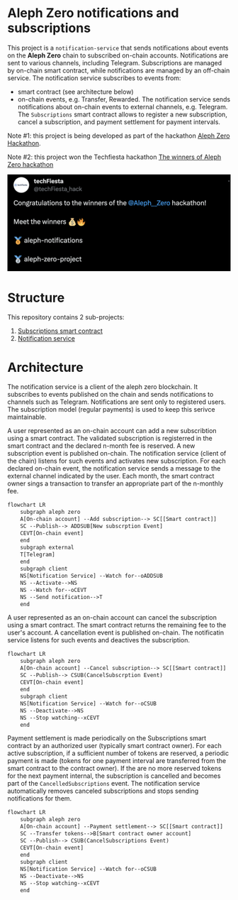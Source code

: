 Aleph Zero notifications and subscriptions
==========================================

This project is a `notification-service` that sends notifications about events on the **Aleph Zero** chain to subscribed on-chain accounts.
Notifications are sent to various channels, including Telegram.
Subscriptions are managed by on-chain smart contract, while notifications are managed by an off-chain service.
The notification service subscribes to events from:
* smart contract (see architecture below)
* on-chain events, e.g. Transfer, Rewarded.
The notification service sends notifications about on-chain events to external channels, e.g. Telegram.
The `Subscriptions` smart contract allows to register a new subscription, cancel a subscription, and payment settlement for payment intervals.

Note #1: this project is being developed as part of the hackathon [Aleph Zero Hackathon](https://techfiesta.dev/techfiestas/9/aleph-zero-hackathon).

Note #2: this project won the Techfiesta hackathon [The winners of Aleph Zero hackathon](https://twitter.com/techFiesta_hack/status/1740655723506479426)

![Techfiest Aleph Zero hackathon winners](./images/hackathon_announcement.png)

# Structure

This repository contains 2 sub-projects:

1. [Subscriptions smart contract](./contracts/subscriptions/README.md)
2. [Notification service](./notification-service/README.md)

# Architecture

The notification service is a client of the aleph zero blockchain. It subscribes to events published on the chain and sends notifications to channels such as Telegram.
Notifications are sent only to registered users. The subscription model (regular payments) is used to keep this serivce maintainable. 

A user represented as an on-chain account can add a new subscribtion using a smart contract. 
The validated subscription is registerred in the smart contract and the declared n-month fee is reserved.
A new subscription event is published on-chain. The notification service (client of the chain) listens for such events and activates new subscription.
For each declared on-chain event, the notification service sends a message to the external channel indicated by the user.
Each month, the smart contract owner sings a transaction to transfer an appropriate part of the n-monthly fee. 

```mermaid
flowchart LR
    subgraph aleph zero
    A[On-chain account] --Add subscription--> SC[[Smart contract]]
    SC --Publish--> ADDSUB[New subscrption Event]
    CEVT[On-chain event]
    end
    subgraph external
    T[Telegram]
    end
    subgraph client
    NS[Notification Service] --Watch for--oADDSUB
    NS --Activate-->NS
    NS --Watch for--oCEVT
    NS --Send notification-->T
    end
```

A user represented as an on-chain account can cancel the subscription using a smart contract.
The smart contract returns the remaining fee to the user's account.
A cancellation event is published on-chain. The notificatin service listens for such events and deactives the subscription.

```mermaid
flowchart LR
    subgraph aleph zero
    A[On-chain account] --Cancel subscription--> SC[[Smart contract]]
    SC --Publish--> CSUB(CancelSubscrption Event)
    CEVT[On-chain event]
    end
    subgraph client
    NS[Notification Service] --Watch for--oCSUB
    NS --Deactivate-->NS
    NS --Stop watching--xCEVT
    end
```

Payment settlement is made periodically on the Subscriptions smart contract by an authorized user (typically smart contract owner). 
For each active subscription, if a sufficient number of tokens are reserved, a periodic payment is made (tokens for one payment interval are transferred from the smart contract to the contract owner). 
If the are no more reserved tokens for the next payment internal, the subscription is cancelled and becomes part of the `CancelledSubscriptions` event.
The notification service automatically removes canceled subscriptions and stops sending notifications for them.

```mermaid
flowchart LR
    subgraph aleph zero
    A[On-chain account] --Payment settlement--> SC[[Smart contract]]
    SC --Transfer tokens-->B[Smart contract owner account]
    SC --Publish--> CSUB(CancelSubscriptions Event)
    CEVT[On-chain event]
    end
    subgraph client
    NS[Notification Service] --Watch for--oCSUB
    NS --Deactivate-->NS
    NS --Stop watching--xCEVT
    end
```
